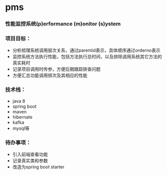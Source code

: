 # pms
### 性能监控系统(p)erformance (m)onitor (s)ystem

### 项目目标：
- 分析梳理系统调用层次关系，通过parentid表示，具体顺序通过orderno表示
- 监控系统方法执行性能，包括方法执行总时间，以及排除调用系统其它方法的真实耗时
- 记录项目调用时传参，方便后期跟踪排查问题
- 方便汇总功能调用频次及其相应的性能

### 技术栈：
- java 8
- spring boot
- maven
- hibernate
- kafka
- mysql等

### 待办事项：
- 引入前端查看功能
- 记录真实类和参数
- 改造为spring boot starter
